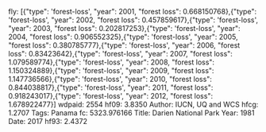 fly: [{"type": 'forest-loss', "year": 2001, "forest loss": 0.668150768},{"type": 'forest-loss', "year": 2002, "forest loss": 0.457859617},{"type": 'forest-loss', "year": 2003, "forest loss": 0.202817253},{"type": 'forest-loss', "year": 2004, "forest loss": 0.906552325},{"type": 'forest-loss', "year": 2005, "forest loss": 0.380785777},{"type": 'forest-loss', "year": 2006, "forest loss": 0.83423642},{"type": 'forest-loss', "year": 2007, "forest loss": 1.079589774},{"type": 'forest-loss', "year": 2008, "forest loss": 1.150324889},{"type": 'forest-loss', "year": 2009, "forest loss": 1.147736566},{"type": 'forest-loss', "year": 2010, "forest loss": 0.844038817},{"type": 'forest-loss', "year": 2011, "forest loss": 0.918243017},{"type": 'forest-loss', "year": 2012, "forest loss": 1.678922477}]
wdpaid: 2554
hf09: 3.8350
Author: IUCN, UQ and WCS
hfcg: 1.2707
Tags: Panama
fc: 5323.976166
Title: Darien National Park
Year: 1981
Date: 2017
hf93: 2.4372
